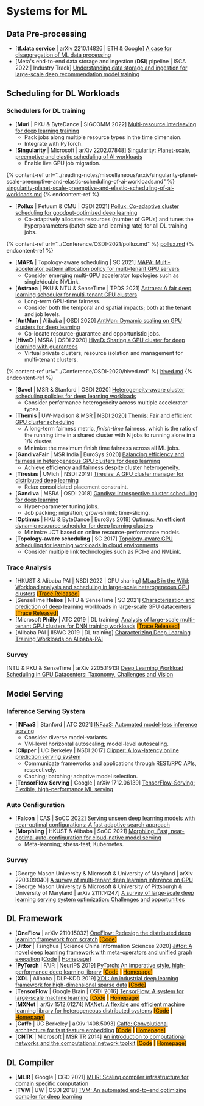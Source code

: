 # Systems for ML

## Data Pre-processing

* \[**tf.data service** | arXiv 2210.14826 | ETH & Google] [A case for disaggregation of ML data processing](https://arxiv.org/abs/2210.14826)
* \[Meta's end-to-end data storage and ingestion (**DSI**) pipeline | ISCA 2022 | Industry Track] [Understanding data storage and ingestion for large-scale deep recommendation model training](https://doi.org/10.1145/3470496.3533044)

## Scheduling for DL Workloads

### Schedulers for DL training

* \[**Muri** | PKU & ByteDance | SIGCOMM 2022] [Multi-resource interleaving for deep learning training](https://doi.org/10.1145/3544216.3544224)
  * Pack jobs along multiple resource types in the time dimension.
  * Integrate with PyTorch.
* \[**Singularity** | Microsoft | arXiv 2202.07848] [Singularity: Planet-scale, preemptive and elastic scheduling of AI workloads](https://arxiv.org/abs/2202.07848)
  * Enable live GPU job migration.

{% content-ref url="../reading-notes/miscellaneous/arxiv/singularity-planet-scale-preemptive-and-elastic-scheduling-of-ai-workloads.md" %}
[singularity-planet-scale-preemptive-and-elastic-scheduling-of-ai-workloads.md](../reading-notes/miscellaneous/arxiv/singularity-planet-scale-preemptive-and-elastic-scheduling-of-ai-workloads.md)
{% endcontent-ref %}

* \[**Pollux** | Petuum & CMU | OSDI 2021] [Pollux: Co-adaptive cluster scheduling for goodput-optimized deep learning](https://www.usenix.org/conference/osdi21/presentation/qiao)
  * Co-adaptively allocates resources (number of GPUs) and tunes the hyperparameters (batch size and learning rate) for all DL training jobs.

{% content-ref url="../Conference/OSDI-2021/pollux.md" %}
[pollux.md](../Conference/OSDI-2021/pollux.md)
{% endcontent-ref %}

* \[**MAPA** | Topology-aware scheduling | SC 2021] [MAPA: Multi-accelerator pattern allocation policy for multi-tenant GPU servers](https://doi.org/10.1145/3458817.3480853)
  * Consider emerging multi-GPU accelerator topologies such as single/double NVLink.
* \[**Astraea** | PKU & NTU & SenseTime | TPDS 2021] [Astraea: A fair deep learning scheduler for multi-tenant GPU clusters](https://ieeexplore.ieee.org/abstract/document/9655467)
  * Long-term GPU-time fairness.
  * Consider both the temporal and spatial impacts; both at the tenant and job levels.
* \[**AntMan** | Alibaba | OSDI 2020] [AntMan: Dynamic scaling on GPU clusters for deep learning](https://www.usenix.org/conference/osdi20/presentation/xiao)
  * Co-locate resource-guarantee and opportunistic jobs.
* \[**HiveD** | MSRA | OSDI 2020] [HiveD: Sharing a GPU cluster for deep learning with guarantees](https://www.usenix.org/conference/osdi20/presentation/zhao-hanyu)
  * Virtual private clusters; resource isolation and management for multi-tenant clusters.

{% content-ref url="../Conference/OSDI-2020/hived.md" %}
[hived.md](../Conference/OSDI-2020/hived.md)
{% endcontent-ref %}

* \[**Gavel** | MSR & Stanford | OSDI 2020] [Heterogeneity-aware cluster scheduling policies for deep learning workloads](https://www.usenix.org/conference/osdi20/presentation/narayanan-deepak)
  * Consider performance heterogeneity across multiple accelerator types.
* \[**Themis** | UW-Madison & MSR | NSDI 2020] [Themis: Fair and efficient GPU cluster scheduling](https://www.usenix.org/conference/nsdi20/presentation/mahajan)
  * A long-term fairness metric, _finish-time_ fairness, which is the ratio of the running time in a shared cluster with N jobs to running alone in a 1/N cluster.
  * Minimize the maximum finish time fairness across all ML jobs.
* \[**GandivaFair** | MSR India | EuroSys 2020] [Balancing efficiency and fairness in heterogeneous GPU clusters for deep learning](https://doi.org/10.1145/3342195.3387555)
  * Achieve efficiency and fairness despite cluster heterogeneity.
* \[**Tiresias** | UMich | NSDI 2019] [Tiresias: A GPU cluster manager for distributed deep learning](https://www.usenix.org/conference/nsdi19/presentation/gu)
  * Relax consolidated placement constraint.
* \[**Gandiva** | MSRA | OSDI 2018] [Gandiva: Introspective cluster scheduling for deep learning](https://www.usenix.org/conference/osdi18/presentation/xiao)
  * Hyper-parameter tuning jobs.
  * Job packing; migration; grow-shrink; time-slicing.
* \[**Optimus** | HKU & ByteDance | EuroSys 2018] [Optimus: An efficient dynamic resource scheduler for deep learning clusters](https://doi.org/10.1145/3190508.3190517)
  * Minimize JCT based on online resource-performance models.
* \[**Topology-aware scheduling** | SC 2017] [Topology-aware GPU scheduling for learning workloads in cloud environments](https://doi.org/10.1145/3126908.3126933)
  * Consider multiple link technologies such as PCI-e and NVLink.

### Trace Analysis

* \[HKUST & Alibaba PAI | NSDI 2022 | GPU sharing] [MLaaS in the Wild: Workload analysis and scheduling in large-scale heterogeneous GPU clusters](https://www.usenix.org/conference/nsdi22/presentation/weng) <mark style="background-color:orange;">\[</mark>[<mark style="background-color:orange;">Trace Released</mark>](https://github.com/alibaba/clusterdata/tree/master/cluster-trace-gpu-v2020)<mark style="background-color:orange;">]</mark>
* \[SenseTime **Helios** | NTU & SenseTime | SC 2021] [Characterization and prediction of deep learning workloads in large-scale GPU datacenters](https://doi.org/10.1145/3458817.3476223) <mark style="background-color:orange;">\[</mark>[<mark style="background-color:orange;">Trace Released</mark>](https://github.com/S-Lab-System-Group/HeliosData)<mark style="background-color:orange;">]</mark>
* \[Microsoft **Philly** | ATC 2019 | DL training] [Analysis of large-scale multi-tenant GPU clusters for DNN training workloads](https://www.usenix.org/conference/atc19/presentation/jeon) <mark style="background-color:orange;">\[</mark>[<mark style="background-color:orange;">Trace Released</mark>](https://github.com/msr-fiddle/philly-traces)<mark style="background-color:orange;">]</mark>
* \[Alibaba PAI | IISWC 2019 | DL training] [Characterizing Deep Learning Training Workloads on Alibaba-PAI](https://ieeexplore.ieee.org/document/9042047)

### Survey

\[NTU & PKU & SenseTime | arXiv 2205.11913] [Deep Learning Workload Scheduling in GPU Datacenters: Taxonomy, Challenges and Vision](https://arxiv.org/abs/2205.11913)

## Model Serving

### Inference Serving System

* \[**INFaaS** | Stanford | ATC 2021] [INFaaS: Automated model-less inference serving](https://www.usenix.org/conference/atc21/presentation/romero)
  * Consider diverse model-variants.
  * VM-level horizontal autoscaling; model-level autoscaling.
* \[**Clipper** | UC Berkeley | NSDI 2017] [Clipper: A low-latency online prediction serving system](https://www.usenix.org/conference/nsdi17/technical-sessions/presentation/crankshaw)
  * Communicate frameworks and applications through REST/RPC APIs, respectively.
  * Caching; batching; adaptive model selection.
* \[**TensorFlow Serving** | Google | arXiv 1712.06139] [TensorFlow-Serving: Flexible, high-performance ML serving](http://arxiv.org/abs/1712.06139)

### Auto Configuration

* \[**Falcon** | CAS | SoCC 2022] [Serving unseen deep learning models with near-optimal configurations: A fast adaptive search approach](https://doi.org/10.1145/3542929.3563485)
* \[**Morphling** | HKUST & Alibaba | SoCC 2021] [Morphling: Fast, near-optimal auto-configuration for cloud-native model serving](https://doi.org/10.1145/3472883.3486987)
  * Meta-learning; stress-test; Kubernetes.

### Survey

* \[George Mason University & Microsoft & University of Maryland | arXiv 2203.09040] [A survey of multi-tenant deep learning inference on GPU](https://arxiv.org/abs/2203.09040)
* \[George Mason University & Microsoft & University of Pittsburgh & University of Maryland | arXiv 2111.14247] [A survey of large-scale deep learning serving system optimization: Challenges and opportunities](https://arxiv.org/abs/2111.14247)

## DL Framework

* \[**OneFlow** | arXiv 2110.15032] [OneFlow: Redesign the distributed deep learning framework from scratch](https://arxiv.org/abs/2110.15032) <mark style="background-color:orange;">\[</mark>[<mark style="background-color:orange;">Code</mark>](https://github.com/Oneflow-Inc/oneflow)<mark style="background-color:orange;">]</mark>
* \[**Jittor** | Tsinghua | Science China Information Sciences 2020] [Jittor: A novel deep learning framework with meta-operators and unified graph execution](http://scis.scichina.com/en/2020/222103.pdf) \[[Code](https://github.com/Jittor/Jittor) | [Homepage](https://cg.cs.tsinghua.edu.cn/jittor/)]
* \[**PyTorch** | FAIR | NeurIPS 2019] [PyTorch: An imperative style, high-performance deep learning library](https://proceedings.neurips.cc/paper/2019/file/bdbca288fee7f92f2bfa9f7012727740-Paper.pdf) <mark style="background-color:orange;">\[</mark>[<mark style="background-color:orange;">Code</mark>](https://github.com/pytorch/pytorch) <mark style="background-color:orange;">|</mark> [<mark style="background-color:orange;">Homepage</mark>](https://pytorch.org/)<mark style="background-color:orange;">]</mark>
* \[**XDL** | Alibaba | DLP-KDD 2019] [XDL: An industrial deep learning framework for high-dimensional sparse data](https://doi.org/10.1145/3326937.3341255) <mark style="background-color:orange;">\[</mark>[<mark style="background-color:orange;">Code</mark>](https://github.com/alibaba/x-deeplearning)<mark style="background-color:orange;">]</mark>
* \[**TensorFlow** | Google Brain | OSDI 2016] [TensorFlow: A system for large-scale machine learning](https://www.usenix.org/system/files/conference/osdi16/osdi16-abadi.pdf) <mark style="background-color:orange;">\[</mark>[<mark style="background-color:orange;">Code</mark>](https://github.com/tensorflow/tensorflow) <mark style="background-color:orange;">|</mark> [<mark style="background-color:orange;">Homepage</mark>](https://www.tensorflow.org/)<mark style="background-color:orange;">]</mark>
* \[**MXNet** | arXiv 1512.01274] [MXNet: A flexible and efficient machine learning library for heterogeneous distributed systems](https://arxiv.org/abs/1512.01274) <mark style="background-color:orange;">\[</mark>[<mark style="background-color:orange;">Code</mark>](https://github.com/apache/mxnet) <mark style="background-color:orange;">|</mark> [<mark style="background-color:orange;">Homepage</mark>](https://mxnet.apache.org/)<mark style="background-color:orange;">]</mark>
* \[**Caffe** | UC Berkeley | arXiv 1408.5093] [Caffe: Convolutional architecture for fast feature embedding](https://arxiv.org/abs/1408.5093) <mark style="background-color:orange;">\[</mark>[<mark style="background-color:orange;">Code</mark>](https://github.com/BVLC/Caffe/) <mark style="background-color:orange;">|</mark> [<mark style="background-color:orange;">Homepage</mark>](http://caffe.berkeleyvision.org/)<mark style="background-color:orange;">]</mark>
* \[**CNTK** | Microsoft |  MSR TR 2014] [An introduction to computational networks and the computational network toolkit](https://www.microsoft.com/en-us/research/publication/an-introduction-to-computational-networks-and-the-computational-network-toolkit/) <mark style="background-color:orange;">\[</mark>[<mark style="background-color:orange;">Code</mark>](https://github.com/microsoft/CNTK) <mark style="background-color:orange;">|</mark> [<mark style="background-color:orange;">Homepage</mark>](https://learn.microsoft.com/en-us/cognitive-toolkit/)<mark style="background-color:orange;">]</mark>

## DL Compiler

* \[**MLIR** | Google | CGO 2021] [MLIR: Scaling compiler infrastructure for domain specific computation](https://research.google/pubs/pub49988/)
* \[**TVM** | UW | OSDI 2018] [TVM: An automated end-to-end optimizing compiler for deep learning](https://www.usenix.org/conference/osdi18/presentation/chen)
